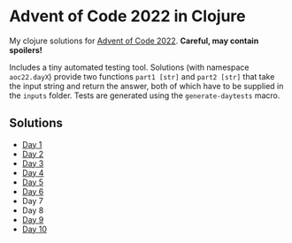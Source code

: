 # Advent of Code 2022 in Clojure

My clojure solutions for [Advent of Code 2022](https://adventofcode.com/2022/). **Careful, may contain spoilers!**

Includes a tiny automated testing tool. Solutions (with namespace `aoc22.dayX`) provide two functions `part1 [str]` and `part2 [str]` that take the input string and return the answer, both of which have to be supplied in the `inputs` folder. Tests are generated using the `generate-daytests` macro.

## Solutions
- [Day 1](src/aoc22/day1.clj)
- [Day 2](src/aoc22/day2.clj)
- [Day 3](src/aoc22/day3.clj)
- [Day 4](src/aoc22/day4.clj)
- [Day 5](src/aoc22/day5.clj)
- [Day 6](src/aoc22/day6.clj)
- Day 7
- Day 8
- [Day 9](src/aoc22/day9.clj)
- [Day 10](src/aoc22/day10.clj)

